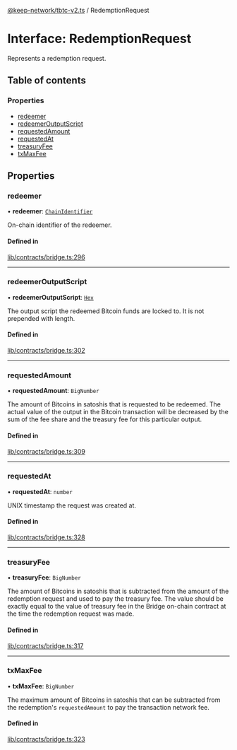 [@keep-network/tbtc-v2.ts](../README.md) / RedemptionRequest

# Interface: RedemptionRequest

Represents a redemption request.

## Table of contents

### Properties

- [redeemer](RedemptionRequest.md#redeemer)
- [redeemerOutputScript](RedemptionRequest.md#redeemeroutputscript)
- [requestedAmount](RedemptionRequest.md#requestedamount)
- [requestedAt](RedemptionRequest.md#requestedat)
- [treasuryFee](RedemptionRequest.md#treasuryfee)
- [txMaxFee](RedemptionRequest.md#txmaxfee)

## Properties

### redeemer

• **redeemer**: [`ChainIdentifier`](ChainIdentifier.md)

On-chain identifier of the redeemer.

#### Defined in

[lib/contracts/bridge.ts:296](https://github.com/keep-network/tbtc-v2/blob/807249d0/typescript/src/lib/contracts/bridge.ts#L296)

___

### redeemerOutputScript

• **redeemerOutputScript**: [`Hex`](../classes/Hex.md)

The output script the redeemed Bitcoin funds are locked to. It is not
prepended with length.

#### Defined in

[lib/contracts/bridge.ts:302](https://github.com/keep-network/tbtc-v2/blob/807249d0/typescript/src/lib/contracts/bridge.ts#L302)

___

### requestedAmount

• **requestedAmount**: `BigNumber`

The amount of Bitcoins in satoshis that is requested to be redeemed.
The actual value of the output in the Bitcoin transaction will be decreased
by the sum of the fee share and the treasury fee for this particular output.

#### Defined in

[lib/contracts/bridge.ts:309](https://github.com/keep-network/tbtc-v2/blob/807249d0/typescript/src/lib/contracts/bridge.ts#L309)

___

### requestedAt

• **requestedAt**: `number`

UNIX timestamp the request was created at.

#### Defined in

[lib/contracts/bridge.ts:328](https://github.com/keep-network/tbtc-v2/blob/807249d0/typescript/src/lib/contracts/bridge.ts#L328)

___

### treasuryFee

• **treasuryFee**: `BigNumber`

The amount of Bitcoins in satoshis that is subtracted from the amount of
the redemption request and used to pay the treasury fee.
The value should be exactly equal to the value of treasury fee in the Bridge
on-chain contract at the time the redemption request was made.

#### Defined in

[lib/contracts/bridge.ts:317](https://github.com/keep-network/tbtc-v2/blob/807249d0/typescript/src/lib/contracts/bridge.ts#L317)

___

### txMaxFee

• **txMaxFee**: `BigNumber`

The maximum amount of Bitcoins in satoshis that can be subtracted from the
redemption's `requestedAmount` to pay the transaction network fee.

#### Defined in

[lib/contracts/bridge.ts:323](https://github.com/keep-network/tbtc-v2/blob/807249d0/typescript/src/lib/contracts/bridge.ts#L323)
